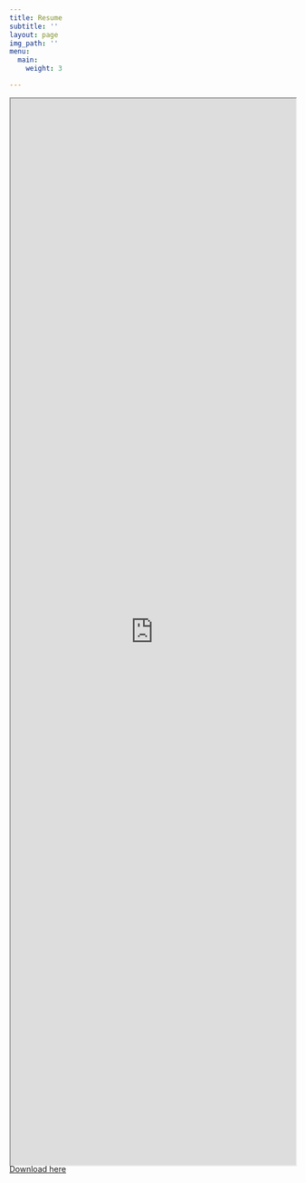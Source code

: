 ```yaml
---
title: Resume
subtitle: ''
layout: page
img_path: ''
menu:
  main:
    weight: 3

---
```

<div align="center" class="embed-responsive embed-responsive-16by9" style="width:100%;height:1880px"> <iframe class= "embed-responsive-item" style="width:100%;height:100%" src="https://drive.google.com/file/d/1unFJWRAWoMkqJJ10KVggB5-q1izh-h1I/preview" scrolling="yes"></iframe> </div>

<div id="resume-download"> <a href="https://drive.google.com/file/d/1unFJWRAWoMkqJJ10KVggB5-q1izh-h1I/download" class="btn btn-primary">Download here</a> </div>